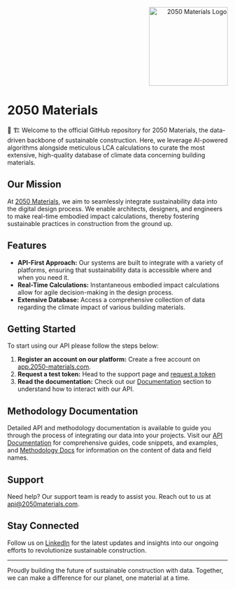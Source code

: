 <p align="right">
  <img src="https://github.com/2050-Materials/.github/assets/21307960/6b7b4aa0-42ff-49a9-8b86-ded403573638" alt="2050 Materials Logo" width="180" height="auto"/>
</p>

# 2050 Materials
💾 🏗️ Welcome to the official GitHub repository for 2050 Materials, the data-driven backbone of sustainable construction. Here, we leverage AI-powered algorithms alongside meticulous LCA calculations to curate the most extensive, high-quality database of climate data concerning building materials.

## Our Mission

At [2050 Materials](https://2050-materials.com/sustainability-data-api/), we aim to seamlessly integrate sustainability data into the digital design process. We enable architects, designers, and engineers to make real-time embodied impact calculations, thereby fostering sustainable practices in construction from the ground up.

## Features

- **API-First Approach:** Our systems are built to integrate with a variety of platforms, ensuring that sustainability data is accessible where and when you need it.
- **Real-Time Calculations:** Instantaneous embodied impact calculations allow for agile decision-making in the design process.
- **Extensive Database:** Access a comprehensive collection of data regarding the climate impact of various building materials.

## Getting Started

To start using our API please follow the steps below:

1. **Register an account on our platform:** Create a free account on [app.2050-materials.com](https://app.2050-materials.com/accounts/login/).
2. **Request a test token:** Head to the support page and [request a token](https://app.2050-materials.com/contact/)
3. **Read the documentation:** Check out our [Documentation](https://app.2050-materials.com/developer) section to understand how to interact with our API.

## Methodology Documentation

Detailed API and methodology documentation is available to guide you through the process of integrating our data into your projects. Visit our [API Documentation]([LINK_TO_DOCUMENTATION](https://app.2050-materials.com/developer/documentation/)) for comprehensive guides, code snippets, and examples, and [Methodology Docs](https://2050-materials.notion.site/2050-materials/2050-Materials-Docs-efc055f62ca3447aba72290b217facd4) for information on the content of data and field names.

## Support

Need help? Our support team is ready to assist you. Reach out to us at [api@2050materials.com](mailto:api@2050materials.com).


## Stay Connected

Follow us on [LinkedIn](https://www.linkedin.com/company/2050-materials/) for the latest updates and insights into our ongoing efforts to revolutionize sustainable construction.

---

Proudly building the future of sustainable construction with data. Together, we can make a difference for our planet, one material at a time.

